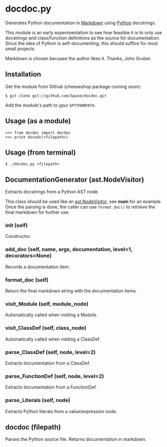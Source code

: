 
# docdoc.py 
Generates Python documentation in [Markdown](http://daringfireball.net/projects/markdown/) using [Python](http://python.org) docstrings.

This module is an early experimentation to see how feasible it is to only use
docstrings and class/function definitions as the source for documentation.
Since the idea of Python is self-documenting, this should suffice for most small projects.

Markdown is chosen becuase the author likes it.  Thanks, John Gruber.

## Installation
Get the module from Github (cheeseshop package coming soon):

    $ git clone git://github.com/Spaxe/docdoc.git

Add the module's path to ypur `$PYTHONPATH`.

## Usage (as a module)
    >>> from docdoc import docdoc
    >>> print docodc(<filepath>)

## Usage (from terminal)
    $ ./docdoc.py <filepath>


## DocumentationGenerator (ast.NodeVisitor)
Extracts docstrings from a Python AST node.

This class should be used like an [ast.NodeVisitor][1]; see __main__ for an
example.  Once the parsing is done, the caller can use `format_doc()` to
retrieve the final markdown for further use.

[1]: http://docs.python.org/2/library/ast.html#ast.NodeVisitor


### __init__ (self)
Constructor.


### add_doc (self, name, args, documentation, level=1, decorators=None)
Records a documentation item.


### format_doc (self)
Return the final markdown string with the documentation items.


### visit_Module (self, module_node)
Automatically called when visiting a Module.


### visit_ClassDef (self, class_node)
Automatically called when visiting a ClassDef.


### parse_ClassDef (self, node, level=2)
Extracts documentation from a ClassDef.


### parse_FunctionDef (self, node, level=2)
Extracts documentation from a FunctionDef.


### parse_Literals (self, node)
Extracts Python literals from a value/expression node.


## docdoc (filepath)
Parses the Python source file.  Returns documentation in markdown.


